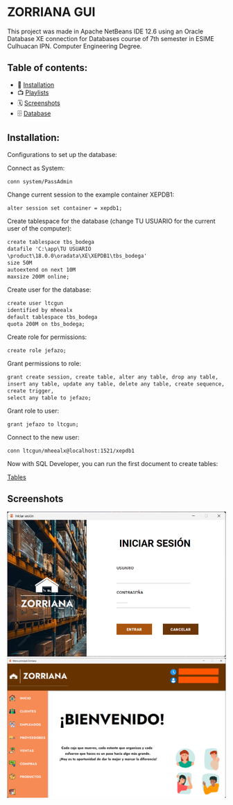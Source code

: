 
# ZORRIANA GUI

This project was made in Apache NetBeans IDE 12.6 using an Oracle Database XE connection for Databases course of 7th semester in ESIME Culhuacan IPN.
Computer Engineering Degree.

## Table of contents:

- 🚀 [Installation](#installation)
- 📺 [Playlists](#playlists)
- 🗓 [Screenshots](#screenshots)
- 🗄 [Database](#database)

## Installation:

Configurations to set up the database:

Connect as System:

```
conn system/PassAdmin
```
Change current session to the example container XEPDB1:
```
alter session set container = xepdb1;
```
Create tablespace for the database (change TU USUARIO for the current user of the computer):
```
create tablespace tbs_bodega
datafile 'C:\app\TU USUARIO \product\18.0.0\oradata\XE\XEPDB1\tbs_bodega'
size 50M
autoextend on next 10M
maxsize 200M online;
```
Create user for the database: 

```
create user ltcgun
identified by mheealx
default tablespace tbs_bodega
quota 200M on tbs_bodega;
```
Create role for permissions:
```
create role jefazo;
```
Grant permissions to role:
```
grant create session, create table, alter any table, drop any table,
insert any table, update any table, delete any table, create sequence, create trigger,
select any table to jefazo;
```
Grant role to user:
```
grant jefazo to ltcgun;
```

Connect to the new user:
```
conn ltcgun/mheealx@localhost:1521/xepdb1
```
Now with SQL Developer, you can run the first document to create tables:

[Tables](tablas.txt)





## Screenshots

![Login](https://github.com/g4x6n/zorriana/raw/master/.readme/login.png)
![Dashboard](https://github.com/g4x6n/zorriana/raw/master/.readme/dashboard.png)

